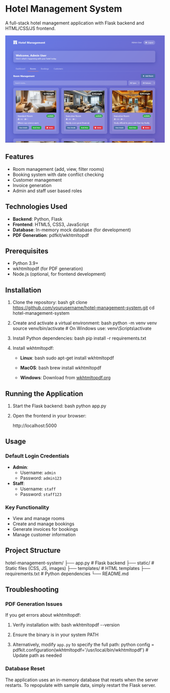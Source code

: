 # Hotel Management System

A full-stack hotel management application with Flask backend and HTML/CSS/JS frontend.

![Screenshot](https://github.com/Divyajeet7978/Hotel_Management/blob/main/images/ss.png) 

## Features

- Room management (add, view, filter rooms)
- Booking system with date conflict checking
- Customer management
- Invoice generation
- Admin and staff user based roles

## Technologies Used

- **Backend**: Python, Flask
- **Frontend**: HTML5, CSS3, JavaScript
- **Database**: In-memory mock database (for development)
- **PDF Generation**: pdfkit/wkhtmltopdf

## Prerequisites

- Python 3.9+
- wkhtmltopdf (for PDF generation)
- Node.js (optional, for frontend development)

## Installation

1. Clone the repository:
   bash
   git clone https://github.com/yourusername/hotel-management-system.git
   cd hotel-management-system
   

2. Create and activate a virtual environment:
   bash
   python -m venv venv
   source venv/bin/activate  # On Windows use: venv\Scripts\activate
   

3. Install Python dependencies:
   bash
   pip install -r requirements.txt
   

4. Install wkhtmltopdf:
   - **Linux**:
     bash
     sudo apt-get install wkhtmltopdf
     
   - **MacOS**:
     bash
     brew install wkhtmltopdf
     
   - **Windows**: Download from [wkhtmltopdf.org](https://wkhtmltopdf.org/downloads.html)

## Running the Application

1. Start the Flask backend:
   bash
   python app.py
   

2. Open the frontend in your browser:
   
   http://localhost:5000
   

## Usage

### Default Login Credentials
- **Admin**: 
  - Username: `admin`
  - Password: `admin123`
- **Staff**: 
  - Username: `staff`
  - Password: `staff123`

### Key Functionality
- View and manage rooms
- Create and manage bookings
- Generate invoices for bookings
- Manage customer information

## Project Structure


hotel-management-system/
├── app.py                # Flask backend
├── static/               # Static files (CSS, JS, images)
├── templates/            # HTML templates
├── requirements.txt      # Python dependencies
└── README.md


## Troubleshooting

### PDF Generation Issues
If you get errors about wkhtmltopdf:
1. Verify installation with:
   bash
   wkhtmltopdf --version
   
2. Ensure the binary is in your system PATH
3. Alternatively, modify `app.py` to specify the full path:
   python
   config = pdfkit.configuration(wkhtmltopdf='/usr/local/bin/wkhtmltopdf')  # Update path as needed
   

### Database Reset
The application uses an in-memory database that resets when the server restarts. To repopulate with sample data, simply restart the Flask server.
